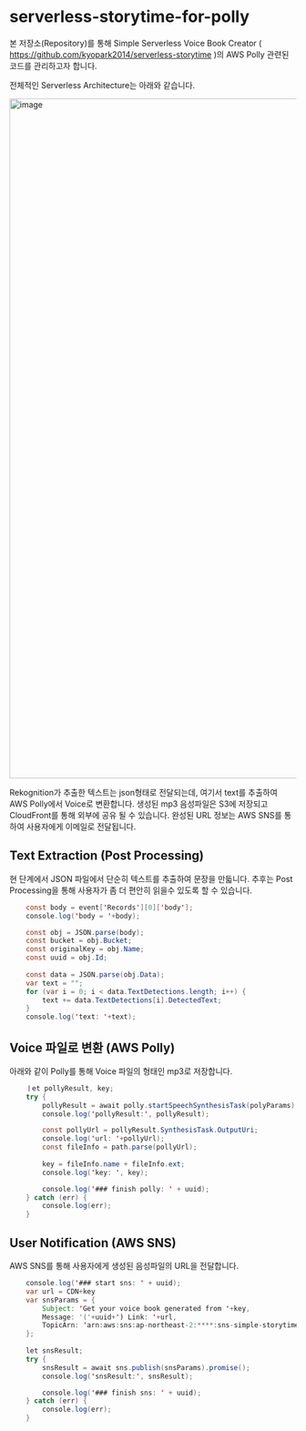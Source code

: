 # serverless-storytime-for-polly

본 저장소(Repository)를 통해 Simple Serverless Voice Book Creator ( https://github.com/kyopark2014/serverless-storytime )의 AWS Polly 관련된 코드를 관리하고자 합니다.

전체적인 Serverless Architecture는 아래와 같습니다. 

<img width="1195" alt="image" src="https://user-images.githubusercontent.com/52392004/154789870-4c21323d-6c01-4999-aac1-0119fdb71c02.png">

Rekognition가 추출한 텍스트는 json형태로 전달되는데, 여기서 text를 추출하여 AWS Polly에서 Voice로 변환합니다. 생성된 mp3 음성파일은 S3에 저장되고 CloudFront를 통해 외부에 공유 될 수 있습니다. 완성된 URL 정보는 AWS SNS를 통하여 사용자에게 이메일로 전달됩니다. 

## Text Extraction (Post Processing)
현 단계에서 JSON 파일에서 단순히 텍스트를 추출하여 문장을 만듧니다. 추후는 Post Processing을 통해 사용자가 좀 더 편안히 읽을수 있도록 할 수 있습니다. 

```java
    const body = event['Records'][0]['body'];
    console.log('body = '+body);

    const obj = JSON.parse(body);
    const bucket = obj.Bucket;
    const originalKey = obj.Name;
    const uuid = obj.Id;
    
    const data = JSON.parse(obj.Data);
    var text = "";
    for (var i = 0; i < data.TextDetections.length; i++) {
        text += data.TextDetections[i].DetectedText;
    }
    console.log('text: '+text);
````

## Voice 파일로 변환 (AWS Polly)

아래와 같이 Polly를 통해 Voice 파일의 형태인 mp3로 저장합니다. 

```java
    ㅣet pollyResult, key;
    try {
        pollyResult = await polly.startSpeechSynthesisTask(polyParams).promise();
        console.log('pollyResult:', pollyResult);

        const pollyUrl = pollyResult.SynthesisTask.OutputUri;
        console.log('url: '+pollyUrl);
        const fileInfo = path.parse(pollyUrl);
        
        key = fileInfo.name + fileInfo.ext;
        console.log('key: ', key);

        console.log('### finish polly: ' + uuid);
    } catch (err) {
        console.log(err);
    } 
```

## User Notification (AWS SNS)
AWS SNS를 통해 사용자에게 생성된 음성파일의 URL을 전달합니다. 

```java
    console.log('### start sns: ' + uuid);
    var url = CDN+key
    var snsParams = {
        Subject: 'Get your voice book generated from '+key,
        Message: '('+uuid+') Link: '+url,         
        TopicArn: 'arn:aws:sns:ap-northeast-2:****:sns-simple-storytime'
    }; 
    
    let snsResult;
    try {
        snsResult = await sns.publish(snsParams).promise();
        console.log('snsResult:', snsResult);

        console.log('### finish sns: ' + uuid);
    } catch (err) {
        console.log(err);
    }
```    
